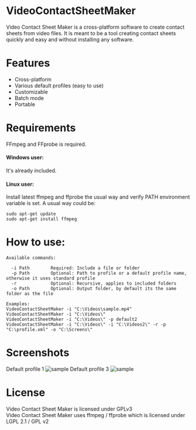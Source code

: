 # VideoContactSheetMaker
Video Contact Sheet Maker is a cross-platform software to create contact sheets from video files. It is meant to be a tool creating contact sheets quickly and easy and without installing any software.

# Features
- Cross-platform
- Various default profiles (easy to use)
- Customizable
- Batch mode
- Portable

# Requirements
FFmpeg and FFprobe is required.

#### Windows user:
It's already included.

#### Linux user:
Install latest ffmpeg and ffprobe the usual way and verify PATH environment variable is set. A usual way could be:

```
sudo apt-get update
sudo apt-get install ffmpeg
```

# How to use:

```
Available commands:

  -i Path        Required: Include a file or folder
  -p Path        Optional: Path to profile or a default profile name, otherwise it uses standard profile
  -r             Optional: Recursive, applies to included folders
  -o Path        Optional: Output folder, by default its the same folder as the file

Examples:
VideoContactSheetMaker -i "C:\Videos\sample.mp4"
VideoContactSheetMaker -i "C:\Videos\"
VideoContactSheetMaker -i "C:\Videos\" -p default2
VideoContactSheetMaker -i "C:\Videos\" -i "C:\Videos2\" -r -p "C:\profile.xml" -o "C:\Screens\"
```

# Screenshots
Default profile 1
![sample](https://user-images.githubusercontent.com/46010672/51354411-6d7ab980-1aab-11e9-82f2-fcdf9ae9f8a7.jpg)
Default profile 3
![sample](https://user-images.githubusercontent.com/46010672/51354428-779cb800-1aab-11e9-90ff-b39ad823b4a4.jpg)


# License
Video Contact Sheet Maker is licensed under GPLv3  
Video Contact Sheet Maker uses ffmpeg / ffprobe which is licensed under LGPL 2.1 / GPL v2
